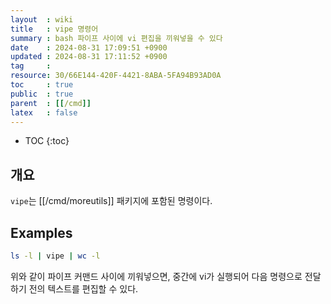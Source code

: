 ```yaml
---
layout  : wiki
title   : vipe 명령어
summary : bash 파이프 사이에 vi 편집을 끼워넣을 수 있다
date    : 2024-08-31 17:09:51 +0900
updated : 2024-08-31 17:11:52 +0900
tag     : 
resource: 30/66E144-420F-4421-8ABA-5FA94B93AD0A
toc     : true
public  : true
parent  : [[/cmd]]
latex   : false
---
```

* TOC
{:toc}

## 개요

`vipe`는 [[/cmd/moreutils]] 패키지에 포함된 명령이다.

## Examples

```bash
ls -l | vipe | wc -l
```

위와 같이 파이프 커맨드 사이에 끼워넣으면, 중간에 vi가 실행되어 다음 명령으로 전달하기 전의 텍스트를 편집할 수 있다.


